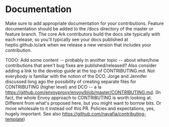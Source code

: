 # Documentation

Make sure to add appropriate documentation for your contributions. Feature documentation should be added to the /docs directory of the master or feature branch. The core Ark contributors build the docs site typically with each release, so you'll typically see your docs published at heptio.github.io/ark when we release a new version that includes your contribution.

TODO: Add some content -- probably in another topic -- about when/how contributions that aren't bug fixes are published/released? Also consider adding a link to the develop guide at the top of CONTRIBUTING.md. Not everybody is familiar with the notion of the DCO. Jorge and Jennifer discussed long ago the possibility of creating separate files for CONTRIBUTING (higher level) and DCO -- a la https://github.com/envoyproxy/envoy/blob/master/CONTRIBUTING.md. (In fact, the whole Envoy approach to CONTRIBUTING is worth looking at. Different from what's proposed here, but you might want to borrow bits. Or move wholesale to it instead oof this PR. Policies and expectations, yes, hugely important. See also https://github.com/nayafia/contributing-template)